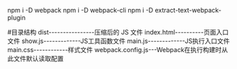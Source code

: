npm i -D webpack
npm i -D webpack-cli
npm i -D extract-text-webpack-plugin




#目录结构
dist----------------压缩后的 JS 文件
index.html----------页面入口文件
show.js-------------JS工具函数文件
main.js-------------JS执行入口文件
main.css------------样式文件
webpack.config.js---Webpack在执行构建时从此文件默认读取配置